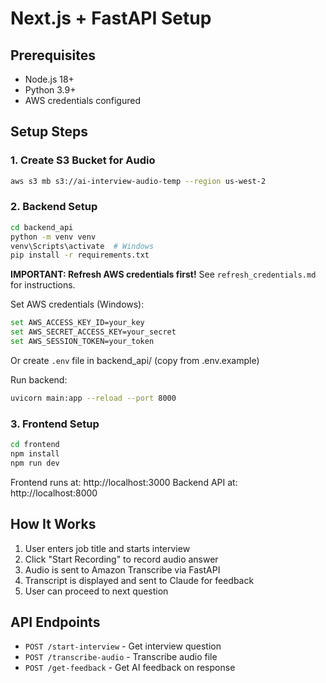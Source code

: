 # Next.js + FastAPI Setup

## Prerequisites
- Node.js 18+
- Python 3.9+
- AWS credentials configured

## Setup Steps

### 1. Create S3 Bucket for Audio
```bash
aws s3 mb s3://ai-interview-audio-temp --region us-west-2
```

### 2. Backend Setup
```bash
cd backend_api
python -m venv venv
venv\Scripts\activate  # Windows
pip install -r requirements.txt
```

**IMPORTANT: Refresh AWS credentials first!**
See `refresh_credentials.md` for instructions.

Set AWS credentials (Windows):
```bash
set AWS_ACCESS_KEY_ID=your_key
set AWS_SECRET_ACCESS_KEY=your_secret
set AWS_SESSION_TOKEN=your_token
```

Or create `.env` file in backend_api/ (copy from .env.example)

Run backend:
```bash
uvicorn main:app --reload --port 8000
```

### 3. Frontend Setup
```bash
cd frontend
npm install
npm run dev
```

Frontend runs at: http://localhost:3000
Backend API at: http://localhost:8000

## How It Works

1. User enters job title and starts interview
2. Click "Start Recording" to record audio answer
3. Audio is sent to Amazon Transcribe via FastAPI
4. Transcript is displayed and sent to Claude for feedback
5. User can proceed to next question

## API Endpoints

- `POST /start-interview` - Get interview question
- `POST /transcribe-audio` - Transcribe audio file
- `POST /get-feedback` - Get AI feedback on response
